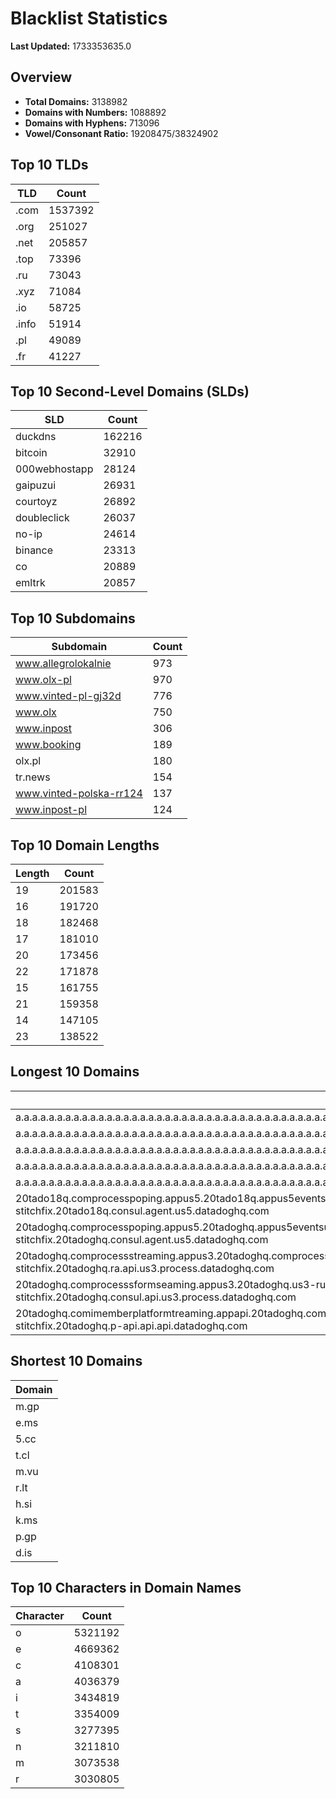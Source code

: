 # Blacklist Statistics

**Last Updated:** 1733353635.0

## Overview
- **Total Domains:** 3138982
- **Domains with Numbers:** 1088892
- **Domains with Hyphens:** 713096
- **Vowel/Consonant Ratio:** 19208475/38324902

## Top 10 TLDs
| TLD | Count |
| --- | ----- |
| .com | 1537392 |
| .org | 251027 |
| .net | 205857 |
| .top | 73396 |
| .ru | 73043 |
| .xyz | 71084 |
| .io | 58725 |
| .info | 51914 |
| .pl | 49089 |
| .fr | 41227 |

## Top 10 Second-Level Domains (SLDs)
| SLD | Count |
| --- | ----- |
| duckdns | 162216 |
| bitcoin | 32910 |
| 000webhostapp | 28124 |
| gaipuzui | 26931 |
| courtoyz | 26892 |
| doubleclick | 26037 |
| no-ip | 24614 |
| binance | 23313 |
| co | 20889 |
| emltrk | 20857 |

## Top 10 Subdomains
| Subdomain | Count |
| --------- | ----- |
| www.allegrolokalnie | 973 |
| www.olx-pl | 970 |
| www.vinted-pl-gj32d | 776 |
| www.olx | 750 |
| www.inpost | 306 |
| www.booking | 189 |
| olx.pl | 180 |
| tr.news | 154 |
| www.vinted-polska-rr124 | 137 |
| www.inpost-pl | 124 |

## Top 10 Domain Lengths
| Length | Count |
| ------ | ----- |
| 19 | 201583 |
| 16 | 191720 |
| 18 | 182468 |
| 17 | 181010 |
| 20 | 173456 |
| 22 | 171878 |
| 15 | 161755 |
| 21 | 159358 |
| 14 | 147105 |
| 23 | 138522 |

## Longest 10 Domains
| Domain |
| ------ |
| a.a.a.a.a.a.a.a.a.a.a.a.a.a.a.a.a.a.a.a.a.a.a.a.a.a.a.a.a.a.a.a.a.a.a.a.a.a.a.a.a.a.a.a.a.a.a.a.a.a.a.a.a.a.a.a.a.a.a.a.a.a.a.a.a.a.a.a.a.a.a.a.a.a.a.a.a.a.a.a.a.a.a.a.a.a.a.a.a.a.a.a.a.a.a.a.a.a.a.a.a.a.a.a.a.a.a.a.a.a.a.a.a.a.a.a.a.a.a.myniceposts.com |
| a.a.a.a.a.a.a.a.a.a.a.a.a.a.a.a.a.a.a.a.a.a.a.a.a.a.a.a.a.a.a.a.a.a.a.a.a.a.a.a.a.a.a.a.a.a.a.a.a.a.a.a.a.a.a.a.a.a.a.a.a.a.a.a.a.a.a.a.a.a.a.a.a.a.a.a.a.a.a.a.a.a.a.a.a.a.a.a.a.a.a.a.a.a.a.a.a.a.a.a.a.a.a.a.a.a.a.a.a.a.a.a.a.a.a.a.a.a.myniceposts.com |
| a.a.a.a.a.a.a.a.a.a.a.a.a.a.a.a.a.a.a.a.a.a.a.a.a.a.a.a.a.a.a.a.a.a.a.a.a.a.a.a.a.a.a.a.a.a.a.a.a.a.a.a.a.a.a.a.a.a.a.a.a.a.a.a.a.a.a.a.a.a.a.a.a.a.a.a.a.a.a.a.a.a.a.a.a.a.a.a.a.a.a.a.a.a.a.a.a.a.a.a.a.a.a.a.a.a.a.a.a.a.a.a.a.a.a.a.a.myniceposts.com |
| a.a.a.a.a.a.a.a.a.a.a.a.a.a.a.a.a.a.a.a.a.a.a.a.a.a.a.a.a.a.a.a.a.a.a.a.a.a.a.a.a.a.a.a.a.a.a.a.a.a.a.a.a.a.a.a.a.a.a.a.a.a.a.a.a.a.a.a.a.a.a.a.a.a.a.a.a.a.a.a.a.a.a.a.a.a.a.a.a.a.a.a.a.a.a.a.a.a.a.a.a.a.a.a.a.a.a.a.a.a.a.a.a.a.a.a.myniceposts.com |
| a.a.a.a.a.a.a.a.a.a.a.a.a.a.a.a.a.a.a.a.a.a.a.a.a.a.a.a.a.a.a.a.a.a.a.a.a.a.a.a.a.a.a.a.a.a.a.a.a.a.a.a.a.a.a.a.a.a.a.a.a.a.a.a.a.a.a.a.a.a.a.a.a.a.a.a.a.a.a.a.a.a.a.a.a.a.a.a.a.a.a.a.a.a.a.a.a.a.a.a.a.a.a.a.a.a.a.a.a.a.a.a.a.a.a.myniceposts.com |
| 20tado18q.comprocesspoping.appus5.20tado18q.appus5eventsus5.agent.us5.20tado18q.0-15-9-app.us5.20tado18q.usage-comprocessbeta-intakes.us5.20tado18q.helm-20tado18q-iress.20tado18q.helm-20tado18q-stitchfix.20tado18q.consul.agent.us5.datadoghq.com |
| 20tadoghq.comprocesspoping.appus5.20tadoghq.appus5eventsus5.agent.us5.20tadoghq.0-13-9-app.us5.20tadoghq.usage-comprocessbeta-intakes.us5.20tadoghq.helm-20tadoghq-iress.20tadoghq.helm-20tadoghq-stitchfix.20tadoghq.consul.agent.us5.datadoghq.com |
| 20tadoghq.comprocessstreaming.appus3.20tadoghq.comprocesslatin.api.us3.20tadoghq.jll-sandtrace.us3.20tadoghq.usage-comprocessprofiles.us3.20tadoghq.comproduction-iress.20tadoghq.comproduction-stitchfix.20tadoghq.ra.api.us3.process.datadoghq.com |
| 20tadoghq.comprocesssformseaming.appus3.20tadoghq.us3-rum.api.us3.20tadoghq.comproclient.us3.20tadoghq.usage-comprocessbeta-intakes.us3.20tadoghq.comproduction-1.q.20tadoghq.comproduction-stitchfix.20tadoghq.consul.api.us3.process.datadoghq.com |
| 20tadoghq.comimemberplatformtreaming.appapi.20tadoghq.comprocesslatin.api.api.20tadoghq.nautilusll-sandbox.api.20tadoghq.usage-aptsrofiles.api.20tadoghq.comproduction-iress.20tadoghq.comproduction-stitchfix.20tadoghq.p-api.api.api.datadoghq.com |

## Shortest 10 Domains
| Domain |
| ------ |
| m.gp |
| e.ms |
| 5.cc |
| t.cl |
| m.vu |
| r.lt |
| h.si |
| k.ms |
| p.gp |
| d.is |

## Top 10 Characters in Domain Names
| Character | Count |
| --------- | ----- |
| o | 5321192 |
| e | 4669362 |
| c | 4108301 |
| a | 4036379 |
| i | 3434819 |
| t | 3354009 |
| s | 3277395 |
| n | 3211810 |
| m | 3073538 |
| r | 3030805 |
